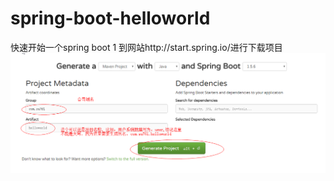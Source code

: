 # spring-boot-helloworld


快速开始一个spring boot
1  到网站http://start.spring.io/进行下载项目 <br/>
![image](https://github.com/brzone/spring-boot-helloworld/blob/master/helloworld/readmeimages/1.png)
